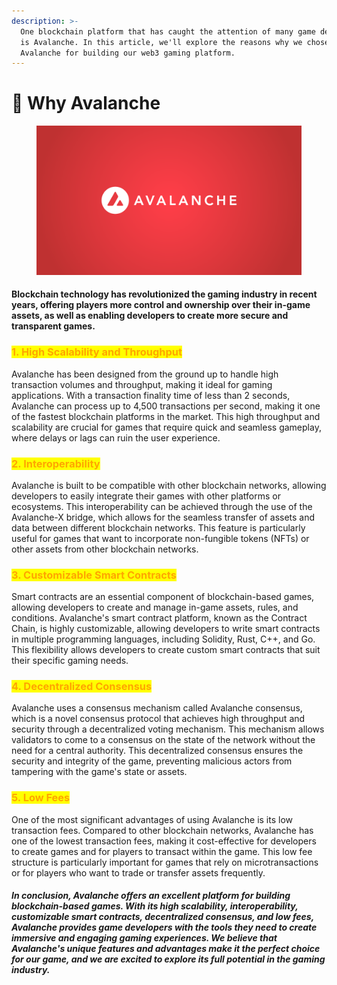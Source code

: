 ```yaml
---
description: >-
  One blockchain platform that has caught the attention of many game developers
  is Avalanche. In this article, we'll explore the reasons why we chose
  Avalanche for building our web3 gaming platform.
---
```


# 🚄 Why Avalanche

<figure><img src="../.gitbook/assets/spaces_2ezG7k2AmbmPLJDUAiOv_uploads_m2gh9TxNlkSZQ5qT6fmt_1280x720.webp" alt=""><figcaption></figcaption></figure>

#### Blockchain technology has revolutionized the gaming industry in recent years, offering players more control and ownership over their in-game assets, as well as enabling developers to create more secure and transparent games.&#x20;

### <mark style="color:orange;">1. High Scalability and Throughput</mark>

Avalanche has been designed from the ground up to handle high transaction volumes and throughput, making it ideal for gaming applications. With a transaction finality time of less than 2 seconds, Avalanche can process up to 4,500 transactions per second, making it one of the fastest blockchain platforms in the market. This high throughput and scalability are crucial for games that require quick and seamless gameplay, where delays or lags can ruin the user experience.

### <mark style="color:orange;">2. Interoperability</mark>

Avalanche is built to be compatible with other blockchain networks, allowing developers to easily integrate their games with other platforms or ecosystems. This interoperability can be achieved through the use of the Avalanche-X bridge, which allows for the seamless transfer of assets and data between different blockchain networks. This feature is particularly useful for games that want to incorporate non-fungible tokens (NFTs) or other assets from other blockchain networks.

### <mark style="color:orange;">3. Customizable Smart Contracts</mark>

Smart contracts are an essential component of blockchain-based games, allowing developers to create and manage in-game assets, rules, and conditions. Avalanche's smart contract platform, known as the Contract Chain, is highly customizable, allowing developers to write smart contracts in multiple programming languages, including Solidity, Rust, C++, and Go. This flexibility allows developers to create custom smart contracts that suit their specific gaming needs.

### <mark style="color:orange;">4. Decentralized Consensus</mark>

Avalanche uses a consensus mechanism called Avalanche consensus, which is a novel consensus protocol that achieves high throughput and security through a decentralized voting mechanism. This mechanism allows validators to come to a consensus on the state of the network without the need for a central authority. This decentralized consensus ensures the security and integrity of the game, preventing malicious actors from tampering with the game's state or assets.

### <mark style="color:orange;">5. Low Fees</mark>

One of the most significant advantages of using Avalanche is its low transaction fees. Compared to other blockchain networks, Avalanche has one of the lowest transaction fees, making it cost-effective for developers to create games and for players to transact within the game. This low fee structure is particularly important for games that rely on microtransactions or for players who want to trade or transfer assets frequently.

#### _In conclusion, Avalanche offers an excellent platform for building blockchain-based games. With its high scalability, interoperability, customizable smart contracts, decentralized consensus, and low fees, Avalanche provides game developers with the tools they need to create immersive and engaging gaming experiences. We believe that Avalanche's unique features and advantages make it the perfect choice for our game, and we are excited to explore its full potential in the gaming industry._
